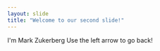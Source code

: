 ```yaml
---
layout: slide
title: "Welcome to our second slide!"
---
```

I'm Mark Zukerberg
Use the left arrow to go back!
